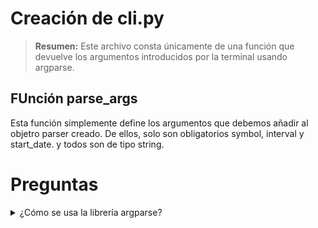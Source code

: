 # Creación de cli.py

> **Resumen:** Este archivo consta únicamente de una función que devuelve los argumentos introducidos por la terminal usando argparse.

## FUnción parse_args

Esta función simplemente define los argumentos que debemos añadir al objetro parser creado. De ellos, solo son obligatorios symbol, interval y start_date. y todos son de tipo string.

# Preguntas

<details>

<summary> ¿Cómo se usa la librería argparse? </summary>

La librería `argparse` de Python se utiliza para crear interfaces de línea de comandos (CLI) de forma sencilla y estructurada. Permite definir los argumentos que un script espera recibir, los procesa desde la línea de comandos y genera automáticamente mensajes de ayuda.

En el archivo `src/AdqusicionDatos/config/cli.py`, el uso de `argparse` se puede desglosar en los siguientes pasos:

1.  **Importación**: Primero, se importa la librería.
    ````python
    import argparse
    ````

2.  **Creación del Parser**: Se instancia la clase `ArgumentParser`. Este objeto contendrá toda la información necesaria para procesar los argumentos de la línea de comandos. El parámetro `description` proporciona un texto que se muestra cuando se solicita ayuda (`-h` o `--help`).
    ````python
    parser = argparse.ArgumentParser(description="Descarga de datos históricos de Binance Futures.")
    ````

3.  **Definición de Argumentos**: Se añaden los argumentos que el script aceptará usando el método `add_argument()`.
    ````python
    parser.add_argument("--symbol", type=str, help="Símbolo del par de trading, e.g., 'BTCUSDT'.")
    parser.add_argument("--start_date", type=str, help="Fecha de inicio en formato 'YYYY-MM-DD'.")
    ````
    *   `"--symbol"`: Es el nombre del argumento que se usará en la terminal (por ejemplo, `--symbol BTCUSDT`).
    *   `type=str`: Especifica que el valor proporcionado debe ser tratado como una cadena de texto.
    *   `help="..."`: Proporciona un mensaje descriptivo para este argumento en el menú de ayuda.
    *   `default="..."`: (Como en `--config`) establece un valor por defecto si el argumento no es proporcionado por el usuario.

4.  **Procesamiento de Argumentos**: Finalmente, `parser.parse_args()` se encarga de leer los argumentos proporcionados en la terminal, los valida según las definiciones y los devuelve en un objeto para que puedan ser utilizados en el resto del programa.
    ````python
    return parser.parse_args()
    ````

#### Ejemplo de Uso

Si se ejecuta un script que use esta función desde la terminal:

```bash
python <nombre_del_script>.py --symbol ETHUSDT --interval 1h --start_date 2025-01-01
```

La función `parse_args()` devolverá un objeto (que podemos llamar `args`) donde los valores estarán accesibles como atributos:

*   `args.symbol` será `'ETHUSDT'`
*   `args.interval` será `'1h'`
*   `args.start_date` será `'2025-01-01'`

</details>